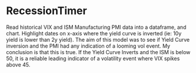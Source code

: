 # RecessionTimer
Read historical VIX and ISM Manufacturing PMI data into a dataframe, and chart. Highlight dates on x-axis where the yield curve is inverted (ie: 10y yield is lower than 2y yield). The aim of this model was to see if Yield Curve inversion and the PMI had any indication of a looming vol event. My conclusion is that this is true. If the Yield Curve Inverts and the ISM is below 50, it is a reliable leading indicator of a volatility event where VIX spikes above 45. 
